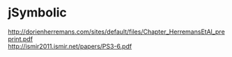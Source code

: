 # jSymbolic


http://dorienherremans.com/sites/default/files/Chapter_HerremansEtAl_preprint.pdf <br/>
http://ismir2011.ismir.net/papers/PS3-6.pdf
